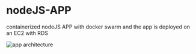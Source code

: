 # nodeJS-APP
containerized nodeJS APP with docker swarm and the app is deployed on an EC2 with RDS

![app architecture](https://github.com/Ahmed-Elkoumy/nodeJS-APP/assets/163794226/919efa0b-be8e-475f-9c96-86e797498667)
